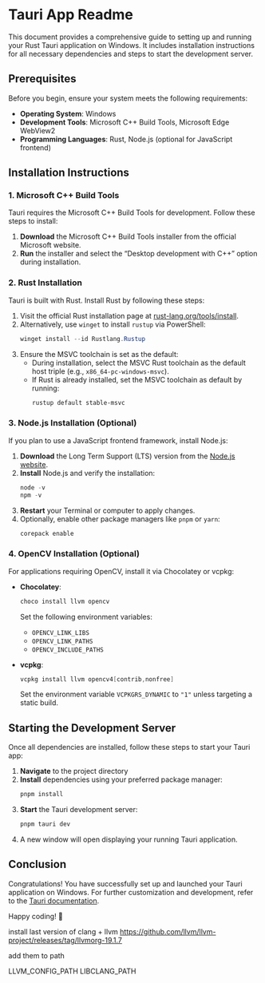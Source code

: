 # Tauri App Readme

This document provides a comprehensive guide to setting up and running your Rust Tauri application on Windows. It includes installation instructions for all necessary dependencies and steps to start the development server.

## Prerequisites

Before you begin, ensure your system meets the following requirements:

- **Operating System**: Windows
- **Development Tools**: Microsoft C++ Build Tools, Microsoft Edge WebView2
- **Programming Languages**: Rust, Node.js (optional for JavaScript frontend)

## Installation Instructions

### 1. Microsoft C++ Build Tools

Tauri requires the Microsoft C++ Build Tools for development. Follow these steps to install:

1. **Download** the Microsoft C++ Build Tools installer from the official Microsoft website.
2. **Run** the installer and select the “Desktop development with C++” option during installation.

### 2. Rust Installation

Tauri is built with Rust. Install Rust by following these steps:

1. Visit the official Rust installation page at [rust-lang.org/tools/install](https://www.rust-lang.org/tools/install).
2. Alternatively, use `winget` to install `rustup` via PowerShell:
   ```powershell
   winget install --id Rustlang.Rustup
   ```
3. Ensure the MSVC toolchain is set as the default:
    - During installation, select the MSVC Rust toolchain as the default host triple (e.g., `x86_64-pc-windows-msvc`).
    - If Rust is already installed, set the MSVC toolchain as default by running:
      ```powershell
      rustup default stable-msvc
      ```

### 3. Node.js Installation (Optional)

If you plan to use a JavaScript frontend framework, install Node.js:

1. **Download** the Long Term Support (LTS) version from the [Node.js website](https://nodejs.org/).
2. **Install** Node.js and verify the installation:
   ```powershell
   node -v
   npm -v
   ```
3. **Restart** your Terminal or computer to apply changes.
4. Optionally, enable other package managers like `pnpm` or `yarn`:
   ```powershell
   corepack enable
   ```

### 4. OpenCV Installation (Optional)

For applications requiring OpenCV, install it via Chocolatey or vcpkg:

- **Chocolatey**:
  ```powershell
  choco install llvm opencv
  ```
  Set the following environment variables:
    - `OPENCV_LINK_LIBS`
    - `OPENCV_LINK_PATHS`
    - `OPENCV_INCLUDE_PATHS`

- **vcpkg**:
  ```powershell
  vcpkg install llvm opencv4[contrib,nonfree]
  ```
  Set the environment variable `VCPKGRS_DYNAMIC` to `"1"` unless targeting a static build.

## Starting the Development Server

Once all dependencies are installed, follow these steps to start your Tauri app:

1. **Navigate** to the project directory
2. **Install** dependencies using your preferred package manager:
   ```powershell
   pnpm install
   ```
3. **Start** the Tauri development server:
   ```powershell
   pnpm tauri dev
   ```
4. A new window will open displaying your running Tauri application.

## Conclusion

Congratulations! You have successfully set up and launched your Tauri application on Windows. For further customization and development, refer to the [Tauri documentation](https://tauri.app/).

Happy coding! 🚀


install last version of clang + llvm 
https://github.com/llvm/llvm-project/releases/tag/llvmorg-19.1.7


add them to path 

LLVM_CONFIG_PATH
LIBCLANG_PATH